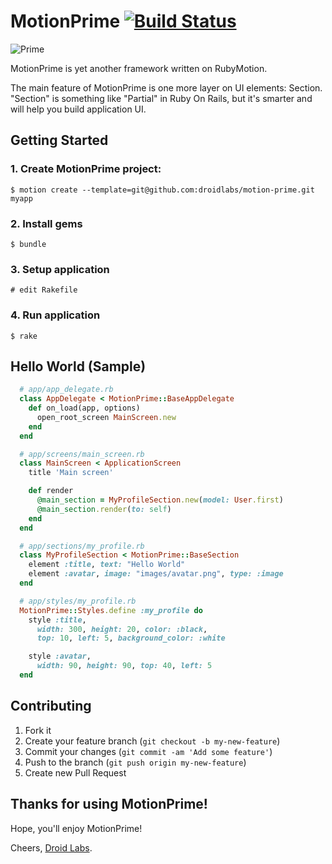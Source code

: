 # MotionPrime [![Build Status](https://travis-ci.org/droidlabs/motion-prime.png)](https://travis-ci.org/droidlabs/motion-prime)

![Prime](https://s3-us-west-2.amazonaws.com/webmate/assets/prime.jpg)

MotionPrime is yet another framework written on RubyMotion.

The main feature of MotionPrime is one more layer on UI elements: Section.
"Section" is something like "Partial" in Ruby On Rails, but it's smarter and will help you build application UI.

## Getting Started

### 1. Create MotionPrime project:

    $ motion create --template=git@github.com:droidlabs/motion-prime.git myapp

### 2. Install gems

    $ bundle

### 3. Setup application

    # edit Rakefile

### 4. Run application

    $ rake

## Hello World (Sample)
```ruby
  # app/app_delegate.rb
  class AppDelegate < MotionPrime::BaseAppDelegate
    def on_load(app, options)
      open_root_screen MainScreen.new
    end
  end

  # app/screens/main_screen.rb
  class MainScreen < ApplicationScreen
    title 'Main screen'

    def render
      @main_section = MyProfileSection.new(model: User.first)
      @main_section.render(to: self)
    end
  end

  # app/sections/my_profile.rb
  class MyProfileSection < MotionPrime::BaseSection
    element :title, text: "Hello World"
    element :avatar, image: "images/avatar.png", type: :image
  end

  # app/styles/my_profile.rb
  MotionPrime::Styles.define :my_profile do
    style :title,
      width: 300, height: 20, color: :black,
      top: 10, left: 5, background_color: :white

    style :avatar,
      width: 90, height: 90, top: 40, left: 5
  end
```

## Contributing

1. Fork it
2. Create your feature branch (`git checkout -b my-new-feature`)
3. Commit your changes (`git commit -am 'Add some feature'`)
4. Push to the branch (`git push origin my-new-feature`)
5. Create new Pull Request

## Thanks for using MotionPrime!

Hope, you'll enjoy MotionPrime!

Cheers, [Droid Labs](http://droidlabs.pro).

